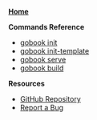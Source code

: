[**Home**](/)

**Commands Reference**
- [gobook init](command-init)
- [gobook init-template](command-init-template)
- [gobook serve](command-serve)
- [gobook build](command-build)

**Resources**
- [GitHub Repository](https://github.com/MathiasDPX/gobook)
- [Report a Bug](https://github.com/MathiasDPX/gobook/issues)